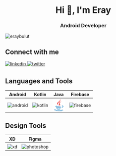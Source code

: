 <h1 align="center">Hi 👋, I'm Eray</h1>
<h3 align="center">Android Developer</h3>

<p align="left"> <img src="https://komarev.com/ghpvc/?username=eraybulut&label=Profile%20views&color=0e75b6&style=flat" alt="eraybulut" /> </p>

## Connect with me 
<a href="https://linkedin.com/in/eraybulutlar" target="_blank">
<img src=https://img.shields.io/badge/linkedin-%231E77B5.svg?&style=for-the-badge&logo=linkedin&logoColor=white alt=linkedin style="margin-bottom: 5px;" />
</a>
<a href="https://twitter.com/eraybulutlar" target="_blank">
<img src=https://img.shields.io/badge/twitter-%2300acee.svg?&style=for-the-badge&logo=twitter&logoColor=white alt=twitter style="margin-bottom: 5px;" />
</a> 
</div>  

<h2 align="left">Languages and Tools </h2>

| Android | Kotlin | Java | Firebase 
| :-: | :-: | :-: | :-: | 
|<img align="center" src="https://developer.android.com/images/logos/android.svg" alt="android" width="40" height="40"/>|<img align="center" src="https://www.vectorlogo.zone/logos/kotlinlang/kotlinlang-icon.svg" alt="kotlin" width="40" height="40"/>|<img align="center" src="https://raw.githubusercontent.com/devicons/devicon/master/icons/java/java-original.svg" alt="java" width="40" height="40"/>|<img align="center" src="https://www.vectorlogo.zone/logos/firebase/firebase-icon.svg" alt="firebase" width="40" height="40https://raw.githubusercontent.com/devicons/devicon/master/icons/java/java-original.svg" alt="java" width="40" height="40"/>|<img align="center" src="https://www.vectorlogo.zone/logos/kotlinlang/kotlinlang-icon.svg" alt="kotlin" width="40" height="40"/>|<img align="center" src="https://raw.githubusercontent.com/devicons/devicon/master/icons/linux/linux-original.svg" alt="linux" width="40" height="40"/>|<img align="center" src="https://raw.githubusercontent.com/devicons/devicon/master/icons/python/python-original.svg" alt="python" width="40" height="40"/>|<img align="center" src="https://www.vectorlogo.zone/logos/unity3d/unity3d-icon.svg" alt="unity" width="40" height="40"/>|

<h2 align="left">Design Tools </h2>

| XD | Figma |
| :-: | :-: | 
|<img align="center" src="https://cdn.worldvectorlogo.com/logos/adobe-xd.svg" alt="xd" width="40" height="40"/>|<img align="center" src="https://cdn.worldvectorlogo.com/logos/figma-1.svg" alt="photoshop" width="40" height="40"/>|<img align="center" src="/>|
